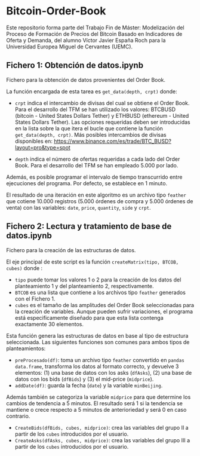 # Bitcoin-Order-Book

Este repositorio forma parte del Trabajo Fin de Máster: Modelización del Proceso de Formación de Precios del Bitcoin Basado en Indicadores de Oferta y Demanda, del alumno Víctor Javier España Roch para la Universidad Europea Miguel de Cervantes (UEMC).

## Fichero 1: Obtención de datos.ipynb

Fichero para la obtención de datos provenientes del Order Book. 

La función encargada de esta tarea es `get_data(depth, crpt)` donde:

* `crpt` indica el intercambio de divisas del cual se obtiene el Order Book. Para el desarrollo del TFM se han utilizado los valores: BTCBUSD (bitcoin - United States Dollars Tether) y ETHBUSD (ethereum -  United States Dollars Tether). Las opciones requeridas deben ser introducidas en la lista sobre la que itera el bucle que contiene la función `get_data(depth, crpt)`. Más posibles intercambios de divisas disponibles en: https://www.binance.com/es/trade/BTC_BUSD?layout=pro&type=spot

* `depth` indica el número de ofertas requeridas a cada lado del Order Book. Para el desarrollo del TFM se han empleado 5.000 por lado.

Además, es posible programar el intervalo de tiempo transcurrido entre ejecuciones del programa. Por defecto, se establece en 1 minuto.

El resultado de una iteración en este algoritmo es un archivo tipo `feather` que cotiene 10.000 registros (5.000 órdenes de compra y 5.000 órdenes de venta) con las variables: `date`, `price`, `quantity`, `side` y `crpt`. 

## Fichero 2: Lectura y tratamiento de base de datos.ipynb

Fichero para la creación de las estructuras de datos.

El eje principal de este script es la función `createMatrix(tipo, BTCOB, cubes)` donde :

* `tipo` puede tomar los valores 1 o 2 para la creación de los datos del planteamiento 1 y del planteamiento 2, respectivamente.
* `BTCOB` es una lista que contiene a los archivos tipo `feather` generados con el Fichero 1.
* `cubes` es el tamaño de las amplitudes del Order Book seleccionadas para la creación de variables. Aunque pueden sufrir variaciones, el programa está especificamente diseñado para que esta lista contenga exactamente 30 elementos.

Esta función genera las estructuras de datos en base al tipo de estructura seleccionada. Las siguientes funciones son comunes para ambos tipos de planteamientos:

* `preProcesado(df)`: toma un archivo tipo `feather` convertido en `pandas data.frame`, transforma los datos al formato correcto, y devuelve 3 elementos: (1) una base de datos con los asks (`dfAsks`), (2) una base de datos con los bids (`dfBids`) y (3) el mid-price (`midprice`).
* `addDate(df)`: guarda la fecha (`date`) y la variable `minBeijing`.

Además también se categoriza la variable `midprice` para que determine los cambios de tendencia a 5 minutos. El resultado será 1 si la tendencia se mantiene o crece respecto a 5 minutos de anterioriedad y será 0 en caso contrario. 

* `CreateBids(dfBids, cubes, midprice)`: crea las variables del grupo II a partir de los  `cubes` introducidos por el usuario.
* `CreateAsks(dfAsks, cubes, midprice)`: crea las variables del grupo III a partir de los  `cubes` introducidos por el usuario.


